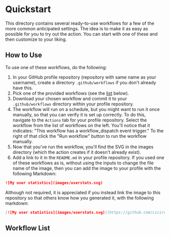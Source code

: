 # Quickstart

This directory contains several ready-to-use workflows for a few
of the more common anticipated settings. The idea is to make it
as easy as possible for you to try out the action. You can start
with one of these and then customize to your liking.

## How to Use

To use one of these workflows, do the following:
1. In your GitHub profile repository (repository with 
  same name as your username), create a directory `.github/workflows`
  if you don't already have this.
2. Pick one of the provided workflows (see the [list](#workflow-list) below).
3. Download your chosen workflow and commit it to your `.github/workflows`
  directory within your profile repository.
4. The workflow will run on a schedule, but you might want to run it once
  manually, so that you can verify it is set up correctly. To do this,
  navigate to the `Actions` tab for your profile repository. Select the
  workflow from the list of workflows on the left. You'll notice that
  it indicates: "This workflow has a workflow_dispatch event trigger."
  To the right of that click the "Run workflow" button to run the workflow
  manually.
5. Now that you've run the workflow, you'll find the SVG in the images
  directory (which the action creates if it doesn't already exist).
6. Add a link to it in the `README.md` in your profile repository. If you 
  used one of these workflows as is, without using the inputs to change
  the file name of the image, then you can add the image to your profile 
  with the following Markdown:

  ```markdown
  ![My user statistics](images/userstats.svg)
  ```

  Although not required, it is appreciated if you instead link the image to this repository
  so that others know how you generated it, with the following markdown:

  ```markdown
  [![My user statistics](images/userstats.svg)](https://github.com/cicirello/user-statistician)
  ```

## Workflow List